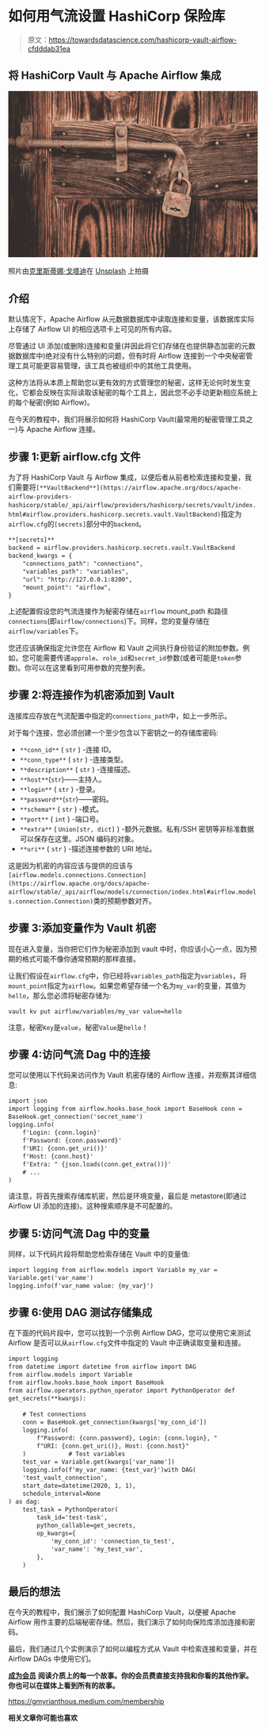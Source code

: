 # 如何用气流设置 HashiCorp 保险库

> 原文：<https://towardsdatascience.com/hashicorp-vault-airflow-cfdddab31ea>

## 将 HashiCorp Vault 与 Apache Airflow 集成

![](img/96875f324d1aa23fd52e0ec25a2577a0.png)

照片由[克里斯蒂娜·戈塔迪](https://unsplash.com/@cristina_gottardi?utm_source=unsplash&utm_medium=referral&utm_content=creditCopyText)在 [Unsplash](https://unsplash.com/s/photos/lock?utm_source=unsplash&utm_medium=referral&utm_content=creditCopyText) 上拍摄

## 介绍

默认情况下，Apache Airflow 从元数据数据库中读取连接和变量，该数据库实际上存储了 Airflow UI 的相应选项卡上可见的所有内容。

尽管通过 UI 添加(或删除)连接和变量(并因此将它们存储在也提供静态加密的元数据数据库中)绝对没有什么特别的问题，但有时将 Airflow 连接到一个中央秘密管理工具可能更容易管理，该工具也被组织中的其他工具使用。

这种方法将从本质上帮助您以更有效的方式管理您的秘密，这样无论何时发生变化，它都会反映在实际读取该秘密的每个工具上，因此您不必手动更新相应系统上的每个秘密(例如 Airflow)。

在今天的教程中，我们将展示如何将 HashiCorp Vault(最常用的秘密管理工具之一)与 Apache Airflow 连接。

## 步骤 1:更新 airflow.cfg 文件

为了将 HashiCorp Vault 与 Airflow 集成，以便后者从前者检索连接和变量，我们需要将`[**VaultBackend**](https://airflow.apache.org/docs/apache-airflow-providers-hashicorp/stable/_api/airflow/providers/hashicorp/secrets/vault/index.html#airflow.providers.hashicorp.secrets.vault.VaultBackend)`指定为`airflow.cfg`的`[secrets]`部分中的`backend`。

```
**[secrets]**
backend = airflow.providers.hashicorp.secrets.vault.VaultBackend
backend_kwargs = {
    "connections_path": "connections",
    "variables_path": "variables",
    "url": "http://127.0.0.1:8200",
    "mount_point": "airflow",
}
```

上述配置假设您的气流连接作为秘密存储在`airflow` mount_path 和路径`connections`(即`airflow/connections`)下。同样，您的变量存储在`airflow/variables`下。

您还应该确保指定允许您在 Airflow 和 Vault 之间执行身份验证的附加参数。例如，您可能需要传递`approle`、`role_id`和`secret_id`参数(或者可能是`token`参数)。你可以在这里看到可用参数的完整列表。

## 步骤 2:将连接作为机密添加到 Vault

连接库应存放在气流配置中指定的`connections_path`中，如上一步所示。

对于每个连接，您必须创建一个至少包含以下密钥之一的存储库密码:

*   `**conn_id**` ( `str` ) -连接 ID。
*   `**conn_type**` ( `str` ) -连接类型。
*   `**description**` ( `str` ) -连接描述。
*   `**host**`(`str`)——主持人。
*   `**login**` ( `str` ) -登录。
*   `**password**`(`str`)——密码。
*   `**schema**` ( `str` ) -模式。
*   `**port**` ( `int` ) -端口号。
*   `**extra**` ( `Union[str, dict]` ) -额外元数据。私有/SSH 密钥等非标准数据可以保存在这里。JSON 编码的对象。
*   `**uri**` ( `str` ) -描述连接参数的 URI 地址。

这是因为机密的内容应该与提供的应该与`[airflow.models.connections.Connection](https://airflow.apache.org/docs/apache-airflow/stable/_api/airflow/models/connection/index.html#airflow.models.connection.Connection)`类的预期参数对齐。

## 步骤 3:添加变量作为 Vault 机密

现在进入变量，当你把它们作为秘密添加到 vault 中时，你应该小心一点，因为预期的格式可能不像你通常预期的那样直接。

让我们假设在`airflow.cfg`中，你已经将`variables_path`指定为`variables`，将`mount_point`指定为`airflow`。如果您希望存储一个名为`my_var`的变量，其值为`hello`，那么您必须将秘密存储为:

```
vault kv put airflow/variables/my_var value=hello
```

注意，秘密`Key`是`value`，秘密`Value`是`hello`！

## 步骤 4:访问气流 Dag 中的连接

您可以使用以下代码来访问作为 Vault 机密存储的 Airflow 连接，并观察其详细信息:

```
import json 
import logging from airflow.hooks.base_hook import BaseHook conn = BaseHook.get_connection('secret_name') 
logging.info(     
    f'Login: {conn.login}'     
    f'Password: {conn.password}'     
    f'URI: {conn.get_uri()}'     
    f'Host: {conn.host}'     
    f'Extra: " {json.loads(conn.get_extra())}'   
    # ... 
)
```

请注意，将首先搜索存储库机密，然后是环境变量，最后是 metastore(即通过 Airflow UI 添加的连接)。这种搜索顺序是不可配置的。

## 步骤 5:访问气流 Dag 中的变量

同样，以下代码片段将帮助您检索存储在 Vault 中的变量值:

```
import logging from airflow.models import Variable my_var = Variable.get('var_name') 
logging.info(f'var_name value: {my_var}')
```

## 步骤 6:使用 DAG 测试存储集成

在下面的代码片段中，您可以找到一个示例 Airflow DAG，您可以使用它来测试 Airflow 是否可以从`airflow.cfg`文件中指定的 Vault 中正确读取变量和连接。

```
import logging 
from datetime import datetime from airflow import DAG 
from airflow.models import Variable 
from airflow.hooks.base_hook import BaseHook 
from airflow.operators.python_operator import PythonOperator def get_secrets(**kwargs):

    # Test connections   
    conn = BaseHook.get_connection(kwargs['my_conn_id'])
    logging.info(
        f"Password: {conn.password}, Login: {conn.login}, "
        f"URI: {conn.get_uri()}, Host: {conn.host}"
    )            # Test variables     
    test_var = Variable.get(kwargs['var_name'])
    logging.info(f'my_var_name: {test_var}')with DAG(   
    'test_vault_connection',    
    start_date=datetime(2020, 1, 1),    
    schedule_interval=None
) as dag:      
    test_task = PythonOperator(         
        task_id='test-task',         
        python_callable=get_secrets,         
        op_kwargs={
            'my_conn_id': 'connection_to_test',
            'var_name': 'my_test_var',
        },     
    )
```

## 最后的想法

在今天的教程中，我们展示了如何配置 HashiCorp Vault，以便被 Apache Airflow 用作主要的后端秘密存储。然后，我们演示了如何向保险库添加连接和密码。

最后，我们通过几个实例演示了如何以编程方式从 Vault 中检索连接和变量，并在 Airflow DAGs 中使用它们。

[**成为会员**](https://gmyrianthous.medium.com/membership) **阅读介质上的每一个故事。你的会员费直接支持我和你看的其他作家。你也可以在媒体上看到所有的故事。**

<https://gmyrianthous.medium.com/membership>  

**相关文章你可能也喜欢**

</run-airflow-docker-1b83a57616fb>  </connect-airflow-worker-gcp-e79690f3ecea>  </environment-variables-python-aecb9bf01b85> 